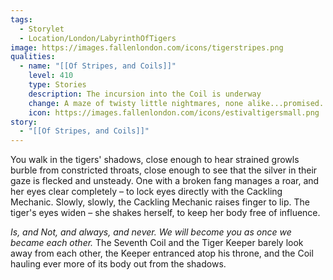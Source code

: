 ```yaml
---
tags:
  - Storylet
  - Location/London/LabyrinthOfTigers
image: https://images.fallenlondon.com/icons/tigerstripes.png
qualities:
  - name: "[[Of Stripes, and Coils]]"
    level: 410
    type: Stories
    description: The incursion into the Coil is underway
    change: A maze of twisty little nightmares, none alike...promised.
    icon: https://images.fallenlondon.com/icons/estivaltigersmall.png
story:
  - "[[Of Stripes, and Coils]]"
---
```

You walk in the tigers' shadows, close enough to hear strained growls burble from constricted throats, close enough to see that the silver in their gaze is flecked and unsteady. One with a broken fang manages a roar, and her eyes clear completely – to lock eyes directly with the Cackling Mechanic. Slowly, slowly, the Cackling Mechanic raises finger to lip. The tiger's eyes widen – she shakes herself, to keep her body free of influence.

_Is, and Not, and always, and never. We will become you as once we became each other._ The Seventh Coil and the Tiger Keeper barely look away from each other, the Keeper entranced atop his throne, and the Coil hauling ever more of its body out from the shadows.